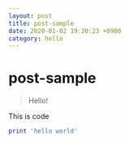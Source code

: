 ```yaml
---
layout: post
title: post-sample
date: 2020-01-02 19:20:23 +0900
category: hello 
---
```

# post-sample
> Hello!

This is code
```ruby
print 'hello world'
```